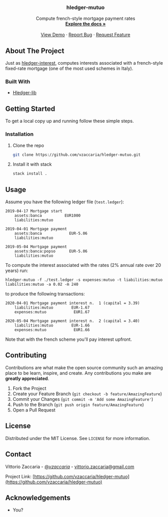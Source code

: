 <!--
*** Thanks for checking out the Best-README-Template. If you have a suggestion
*** that would make this better, please fork the repo and create a pull request
*** or simply open an issue with the tag "enhancement".
*** Thanks again! Now go create something AMAZING! :D
***
***
***
*** To avoid retyping too much info. Do a search and replace for the following:
*** vzaccaria, hledger-mutuo, twitter_handle, email, hledger-mutuo, Compute french-style mortgage payment rates
-->

<!-- PROJECT SHIELDS -->
<!--
*** I'm using markdown "reference style" links for readability.
*** Reference links are enclosed in brackets [ ] instead of parentheses ( ).
*** See the bottom of this document for the declaration of the reference variables
*** for contributors-url, forks-url, etc. This is an optional, concise syntax you may use.
*** https://www.markdownguide.org/basic-syntax/#reference-style-links
-->

<!--[![Contributors][contributors-shield]][contributors-url]
[![Forks][forks-shield]][forks-url] [![Stargazers][stars-shield]][stars-url]
[![Issues][issues-shield]][issues-url]
[![MIT License][license-shield]][license-url]
[![LinkedIn][linkedin-shield]][linkedin-url]-->

<!-- PROJECT LOGO -->
<br />
<p align="center">

  <h3 align="center">hledger-mutuo</h3>

  <p align="center">
    Compute french-style mortgage payment rates
    <br />
    <a href="https://github.com/vzaccaria/hledger-mutuo"><strong>Explore the docs »</strong></a>
    <br />
    <br />
    <a href="https://github.com/vzaccaria/hledger-mutuo">View Demo</a>
    ·
    <a href="https://github.com/vzaccaria/hledger-mutuo/issues">Report Bug</a>
    ·
    <a href="https://github.com/vzaccaria/hledger-mutuo/issues">Request Feature</a>
  </p>
</p>

<!-- ABOUT THE PROJECT -->

## About The Project

<!-- [![Product Name Screen Shot][product-screenshot]](https://example.com) -->

Just as [hledger-interest](https://hackage.haskell.org/package/hledger-interest), computes interests associated with a french-style fixed-rate mortgage (one of the most used schemes in Italy).


### Built With

- [Hledger-lib](https://hackage.haskell.org/package/hledger)

<!-- GETTING STARTED -->

## Getting Started

To get a local copy up and running follow these simple steps.

### Installation

1. Clone the repo

   ```sh
   git clone https://github.com/vzaccaria/hledger-mutuo.git
   ```
2. Install it with stack 

   ```sh
   stack install .
   ```

<!-- USAGE EXAMPLES -->

## Usage

Assume you have the following ledger file (`test.ledger`):

```ledger
2019-04-17 Mortgage start
    assets:banca          EUR1000
    liabilities:mutuo    

2019-04-01 Mortgage payment 
    assets:banca            EUR-5.06
    liabilities:mutuo       

2019-05-04 Mortgage payment 
    assets:banca:popso      EUR-5.06
    liabilities:mutuo
```

To compute the interest associated with the rates (2% annual rate over 20 years) run:

```
hledger-mutuo -f ./test.ledger -s expenses:mutuo -t liabilities:mutuo liabilities:mutuo -a 0.02 -m 240
```

to produce the following transactions:

```ledger
2020-04-01 Mortgage payment interest n.  1 (capital = 3.39)
    liabilities:mutuo        EUR-1.67
    expenses:mutuo            EUR1.67

2020-05-04 Mortgage payment interest n.  2 (capital = 3.40)
    liabilities:mutuo        EUR-1.66
    expenses:mutuo            EUR1.66
```

Note that with the french scheme you'll pay interest upfront.

## Contributing

Contributions are what make the open source community such an amazing place to
be learn, inspire, and create. Any contributions you make are **greatly
appreciated**.

1. Fork the Project
2. Create your Feature Branch (`git checkout -b feature/AmazingFeature`)
3. Commit your Changes (`git commit -m 'Add some AmazingFeature'`)
4. Push to the Branch (`git push origin feature/AmazingFeature`)
5. Open a Pull Request

<!-- LICENSE -->

## License

Distributed under the MIT License. See `LICENSE` for more information.

<!-- CONTACT -->

## Contact

Vittorio Zaccaria - [@_vzaccaria_](https://twitter.com/_vzaccaria_) - vittorio.zaccaria@gmail.com

Project Link:
[https://github.com/vzaccaria/hledger-mutuo](https://github.com/vzaccaria/hledger-mutuo)

<!-- ACKNOWLEDGEMENTS -->

## Acknowledgements

- You?


<!--<!-- MARKDOWN LINKS & IMAGES -->
<!-- https://www.markdownguide.org/basic-syntax/#reference-style-links -->

[contributors-shield]:
  https://img.shields.io/github/contributors/vzaccaria/repo.svg?style=for-the-badge
[contributors-url]: https://github.com/vzaccaria/repo/graphs/contributors
[forks-shield]:
  https://img.shields.io/github/forks/vzaccaria/repo.svg?style=for-the-badge
[forks-url]: https://github.com/vzaccaria/repo/network/members
[stars-shield]:
  https://img.shields.io/github/stars/vzaccaria/repo.svg?style=for-the-badge
[stars-url]: https://github.com/vzaccaria/repo/stargazers
[issues-shield]:
  https://img.shields.io/github/issues/vzaccaria/repo.svg?style=for-the-badge
[issues-url]: https://github.com/vzaccaria/repo/issues
[license-shield]:
  https://img.shields.io/github/license/vzaccaria/repo.svg?style=for-the-badge
[license-url]: https://github.com/vzaccaria/repo/blob/master/LICENSE.txt
[linkedin-shield]:
  https://img.shields.io/badge/-LinkedIn-black.svg?style=for-the-badge&logo=linkedin&colorB=555
[linkedin-url]: https://linkedin.com/in/vzaccaria-->
